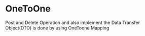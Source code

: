# OneToOne
Post and Delete Operation and also implement the Data Transfer Object(DTO) is done by using OneToone Mapping
